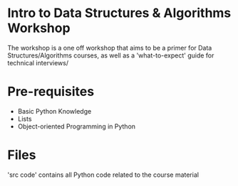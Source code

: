 # Intro to Data Structures & Algorithms Workshop
The workshop is a one off workshop that aims to be a primer for Data Structures/Algorithms courses, as well as a 'what-to-expect' guide for technical interviews/

# Pre-requisites
- Basic Python Knowledge
- Lists
- Object-oriented Programming in Python

# Files
'src code' contains all Python code related to the course material
